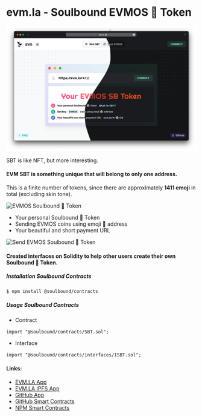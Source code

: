 # evm.la - Soulbound EVMOS 👻 Token

<img src="./public/promo.png" alt="evm.la - Soulbound EVMOS 👻 Token">

SBT is like NFT, but more interesting.

#### **EVM SBT** is something unique that will belong to only one address.

This is a finite number of tokens, since there are approximately **1411 emoji** in total (excluding skin tone).

![EVMOS Soulbound 👻 Token](https://i.imgur.com/17Un8ae.png)

- Your personal Soulbound 👻 Token
- Sending EVMOS coins using emoji 👻 address
- Your beautiful and short payment URL

![Send EVMOS Soulbound 👻 Token](https://i.imgur.com/pnjRZzK.png)

#### Created interfaces on Solidity to help other users create their own Soulbound 👻 Token.

##### Installation Soulbound Contracts

```
$ npm install @soulbound/contracts
```

##### Usage Soulbound Contracts

- Contract

```solidity
import "@soulbound/contracts/SBT.sol";
```

- Interface

```solidity
import "@soulbound/contracts/interfaces/ISBT.sol";
```

#### Links:

- <a href="https://evm.la">EVM.LA App</a>
- <a href="https://bafybeiduz5btpz4ydgw5e23luvmkkjmfjpvofhmotcdrviawwuiu3nwu24.ipfs.cf-ipfs.com/">EVM.LA IPFS App</a>
- <a href="https://github.com/evmla/evmla.github.io">GitHub App</a>
- <a href="https://github.com/evmla/contracts">GitHub Smart Contracts</a>
- <a href="https://www.npmjs.com/package/@soulbound/contracts">NPM Smart Contracts</a>
